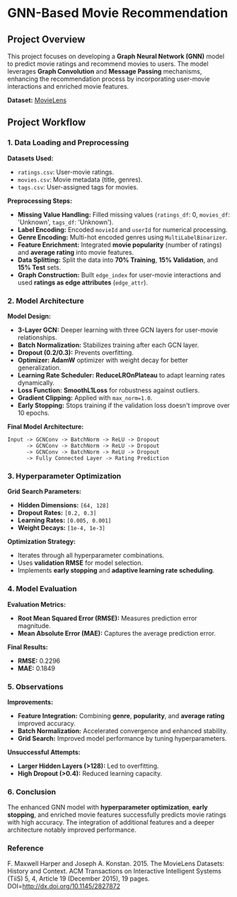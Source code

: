 # GNN-Based Movie Recommendation

## Project Overview

This project focuses on developing a **Graph Neural Network (GNN)** model to predict movie ratings and recommend movies to users. The model leverages **Graph Convolution** and **Message Passing** mechanisms, enhancing the recommendation process by incorporating user-movie interactions and enriched movie features.

**Dataset:** [MovieLens](https://grouplens.org/datasets/movielens/)

## Project Workflow

### 1. Data Loading and Preprocessing

**Datasets Used:**
- `ratings.csv`: User-movie ratings.
- `movies.csv`: Movie metadata (title, genres).
- `tags.csv`: User-assigned tags for movies.

**Preprocessing Steps:**
- **Missing Value Handling:** Filled missing values (`ratings_df`: 0, `movies_df`: 'Unknown', `tags_df`: 'Unknown').
- **Label Encoding:** Encoded `movieId` and `userId` for numerical processing.
- **Genre Encoding:** Multi-hot encoded genres using `MultiLabelBinarizer`.
- **Feature Enrichment:** Integrated **movie popularity** (number of ratings) and **average rating** into movie features.
- **Data Splitting:** Split the data into **70% Training**, **15% Validation**, and **15% Test** sets.
- **Graph Construction:** Built `edge_index` for user-movie interactions and used **ratings as edge attributes** (`edge_attr`).

### 2. Model Architecture

**Model Design:**
- **3-Layer GCN:** Deeper learning with three GCN layers for user-movie relationships.
- **Batch Normalization:** Stabilizes training after each GCN layer.
- **Dropout (0.2/0.3):** Prevents overfitting.
- **Optimizer:** **AdamW** optimizer with weight decay for better generalization.
- **Learning Rate Scheduler:** **ReduceLROnPlateau** to adapt learning rates dynamically.
- **Loss Function:** **SmoothL1Loss** for robustness against outliers.
- **Gradient Clipping:** Applied with `max_norm=1.0`.
- **Early Stopping:** Stops training if the validation loss doesn't improve over 10 epochs.

**Final Model Architecture:**
```
Input -> GCNConv -> BatchNorm -> ReLU -> Dropout
      -> GCNConv -> BatchNorm -> ReLU -> Dropout
      -> GCNConv -> BatchNorm -> ReLU -> Dropout
      -> Fully Connected Layer -> Rating Prediction
```

### 3. Hyperparameter Optimization

**Grid Search Parameters:**
- **Hidden Dimensions:** `[64, 128]`
- **Dropout Rates:** `[0.2, 0.3]`
- **Learning Rates:** `[0.005, 0.001]`
- **Weight Decays:** `[1e-4, 1e-3]`

**Optimization Strategy:**
- Iterates through all hyperparameter combinations.
- Uses **validation RMSE** for model selection.
- Implements **early stopping** and **adaptive learning rate scheduling**.

### 4. Model Evaluation

**Evaluation Metrics:**
- **Root Mean Squared Error (RMSE):** Measures prediction error magnitude.
- **Mean Absolute Error (MAE):** Captures the average prediction error.

**Final Results:**
- **RMSE:** 0.2296  
- **MAE:** 0.1849

### 5. Observations

**Improvements:**
- **Feature Integration:** Combining **genre**, **popularity**, and **average rating** improved accuracy.
- **Batch Normalization:** Accelerated convergence and enhanced stability.
- **Grid Search:** Improved model performance by tuning hyperparameters.

**Unsuccessful Attempts:**
- **Larger Hidden Layers (>128):** Led to overfitting.
- **High Dropout (>0.4):** Reduced learning capacity.

### 6. Conclusion

The enhanced GNN model with **hyperparameter optimization**, **early stopping**, and enriched movie features successfully predicts movie ratings with high accuracy. The integration of additional features and a deeper architecture notably improved performance.

### Reference

F. Maxwell Harper and Joseph A. Konstan. 2015. The MovieLens Datasets: History and Context. ACM Transactions on Interactive Intelligent Systems (TiiS) 5, 4, Article 19 (December 2015), 19 pages. DOI=http://dx.doi.org/10.1145/2827872


